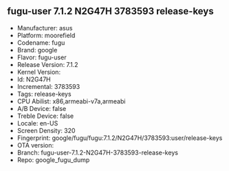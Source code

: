 ## fugu-user 7.1.2 N2G47H 3783593 release-keys
- Manufacturer: asus
- Platform: moorefield
- Codename: fugu
- Brand: google
- Flavor: fugu-user
- Release Version: 7.1.2
- Kernel Version: 
- Id: N2G47H
- Incremental: 3783593
- Tags: release-keys
- CPU Abilist: x86,armeabi-v7a,armeabi
- A/B Device: false
- Treble Device: false
- Locale: en-US
- Screen Density: 320
- Fingerprint: google/fugu/fugu:7.1.2/N2G47H/3783593:user/release-keys
- OTA version: 
- Branch: fugu-user-7.1.2-N2G47H-3783593-release-keys
- Repo: google_fugu_dump
